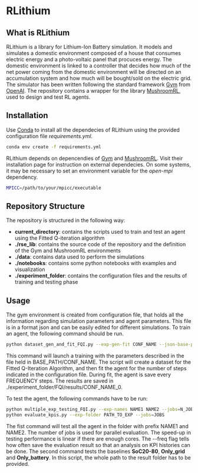 # RLithium

## What is RLithium
RLithium is a library for Lithium-Ion Battery simulation. It models and simulates a domestic environment composed of a house that consumes electric energy and a photo-voltaic panel that procuces energy. The domestic environment is linked to a controller that decides how much of the net power coming from the domestic environment will be directed on an accumulation system and how much will be bought/sold on the electric grid.
The simulator has been written following the standard framework [Gym](https://gym.openai.com/) from [OpenAI](https://openai.com/). The repository contains a wrapper for the library [MushroomRL](https://mushroomrl.readthedocs.io/en/latest/), used to design and test RL agents.

## Installation
Use [Conda](https://docs.conda.io/en/latest/) to install all the dependecies of RLithium using the provided configuration file _requirements.yml_.
```sh
conda env create -f requirements.yml
```

RLithium depends on depencendies of [Gym](https://gym.openai.com/docs/) and [MushroomRL](https://github.com/MushroomRL/mushroom-rl). Visit their installation page for instruction on external dependecies.
On some systems, it may be necessary to set an environment variable for the _open-mpi_ dependency.
```sh
MPICC=/path/to/your/mpicc/executable
```


## Repository Structure
The repository is structured in the following way:
* **current_directory**: contains the scripts used to train and test an agent using the Fitted Q-iteration algorithm
* **./rse_lib**: contains the source code of the repository and the definition of the Gym and MushroomRL environments
* **./data**: contains data used to perform the simulations
* **./notebooks**: contains some python notebooks with examples and visualization
* **./experiment_folder**: contains the configuration files and the results of training and testing phase

## Usage
The gym environment is created from  configuration file, that holds all the information regarding simulation parameters and agent parameters. This file is in a format json and can be easily edited for different simulations.
To train an agent, the following command should be run.
```sh
python dataset_gen_and_fit_FQI.py --exp-gen-fit CONF_NAME --json-base-path=BASE_PATH --save-frequency=FREQUENCY
```
This command will launch a training with the parameters described in the file held in BASE_PATH/CONF_NAME. The script will create a dataset for the Fitted Q-Iteration Algorithm, and then fit the agent for the number of steps indicated in the configuration file. During fit, the agent is save every FREQUENCY steps.
The results are saved in ./experiment_folder/FQI/results/CONF_NAME_0.

To test the agent, the following commands have to be run:
```sh
python multiple_exp_testing_FQI.py --exp-names NAME1 NAME2 --jobs=N_JOBS --freq=FREQ
python evaluate_kpis.py --exp-folder PATH_TO_EXP --jobs=JOBS
```
The fist command will test all the agent in the folder with prefix NAME1 and NAME2. The number of jobs is used for parallel evaluation. The speed-up in testing performance is linear if there are enough cores. The --freq flag tells how often save the evaluation result so that an analysis on KPI histories can be done.
The second command tests the baselines **SoC20-80**, **Only_grid** and **Only_battery**. In this script, the whole path to the result folder has to be provided.




